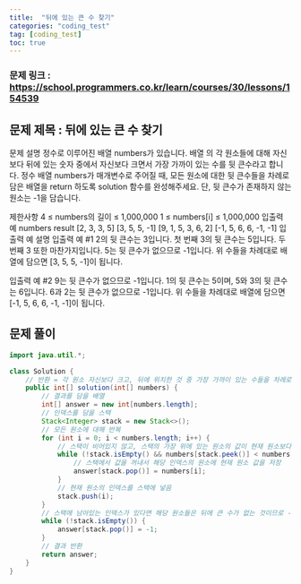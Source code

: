 ```yaml
---
title:  "뒤에 있는 큰 수 찾기"
categories: "coding_test"
tag: [coding_test]
toc: true
---
```


### 문제 링크 : https://school.programmers.co.kr/learn/courses/30/lessons/154539

## 문제 제목 : 뒤에 있는 큰 수 찾기

문제 설명
정수로 이루어진 배열 numbers가 있습니다. 배열 의 각 원소들에 대해 자신보다 뒤에 있는 숫자 중에서 자신보다 크면서 가장 가까이 있는 수를 뒷 큰수라고 합니다.
정수 배열 numbers가 매개변수로 주어질 때, 모든 원소에 대한 뒷 큰수들을 차례로 담은 배열을 return 하도록 solution 함수를 완성해주세요. 단, 뒷 큰수가 존재하지 않는 원소는 -1을 담습니다.

제한사항
4 ≤ numbers의 길이 ≤ 1,000,000
1 ≤ numbers[i] ≤ 1,000,000
입출력 예
numbers	result
[2, 3, 3, 5]	[3, 5, 5, -1]
[9, 1, 5, 3, 6, 2]	[-1, 5, 6, 6, -1, -1]
입출력 예 설명
입출력 예 #1
2의 뒷 큰수는 3입니다. 첫 번째 3의 뒷 큰수는 5입니다. 두 번째 3 또한 마찬가지입니다. 5는 뒷 큰수가 없으므로 -1입니다. 위 수들을 차례대로 배열에 담으면 [3, 5, 5, -1]이 됩니다.

입출력 예 #2
9는 뒷 큰수가 없으므로 -1입니다. 1의 뒷 큰수는 5이며, 5와 3의 뒷 큰수는 6입니다. 6과 2는 뒷 큰수가 없으므로 -1입니다. 위 수들을 차례대로 배열에 담으면 [-1, 5, 6, 6, -1, -1]이 됩니다.

## 문제 풀이
```java
import java.util.*;

class Solution {
    // 반환 = 각 원소 자신보다 크고, 뒤에 위치한 것 중 가장 가까이 있는 수들을 차례로 담은 배열
    public int[] solution(int[] numbers) {
        // 결과를 담을 배열
        int[] answer = new int[numbers.length];
        // 인덱스를 담을 스택
        Stack<Integer> stack = new Stack<>();
        // 모든 원소에 대해 반복
        for (int i = 0; i < numbers.length; i++) {
            // 스택이 비어있지 않고, 스택의 가장 위에 있는 원소의 값이 현재 원소보다 작은 경우
            while (!stack.isEmpty() && numbers[stack.peek()] < numbers[i]) {
                // 스택에서 값을 꺼내서 해당 인덱스의 원소에 현재 원소 값을 저장
                answer[stack.pop()] = numbers[i];
            }
            // 현재 원소의 인덱스를 스택에 넣음
            stack.push(i);
        }
        // 스택에 남아있는 인덱스가 있다면 해당 원소들은 뒤에 큰 수가 없는 것이므로 -1로 채움
        while (!stack.isEmpty()) {
            answer[stack.pop()] = -1;
        }
        // 결과 반환
        return answer;
    }
}
```